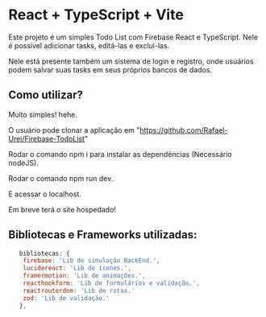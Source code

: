 # React + TypeScript + Vite

Este projeto é um simples Todo List com Firebase React e TypeScript. Nele é possível adicionar tasks, editá-las e exclui-las.

Nele está presente também um sistema de login e registro, onde usuários podem salvar suas tasks em seus próprios bancos de dados.

## Como utilizar?

Muito simples! hehe.

O usuário pode clonar a aplicação em "https://github.com/Rafael-Urei/Firebase-TodoList"

Rodar o comando npm i para instalar as dependẽncias (Necessário nodeJS).

Rodar o comando npm run dev.

E acessar o localhost.

Em breve terá o site hospedado!

## Bibliotecas e Frameworks utilizadas:

```js
   bibliotecas: {
    firebase: 'Lib de simulação BackEnd.',
    lucidereact: 'Lib de ícones.',
    framermotion: 'Lib de animações.',
    reacthookform: 'Lib de formulários e validação.',
    reactrouterdom: 'Lib de rotas.'
    zod: 'Lib de validação.'
   },
```
